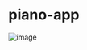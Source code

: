 # piano-app
![image](https://user-images.githubusercontent.com/124007767/227031061-e4f7f4bc-03e2-4309-85c7-92018708a8e3.png)
